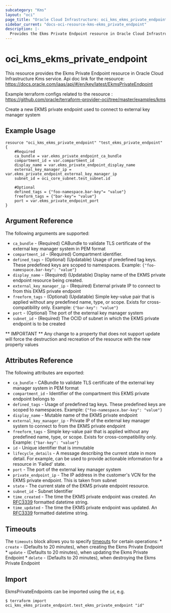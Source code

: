 ```yaml
---
subcategory: "Kms"
layout: "oci"
page_title: "Oracle Cloud Infrastructure: oci_kms_ekms_private_endpoint"
sidebar_current: "docs-oci-resource-kms-ekms_private_endpoint"
description: |-
  Provides the Ekms Private Endpoint resource in Oracle Cloud Infrastructure Kms service
---
```


# oci_kms_ekms_private_endpoint
This resource provides the Ekms Private Endpoint resource in Oracle Cloud Infrastructure Kms service.
Api doc link for the resource: https://docs.oracle.com/iaas/api/#/en/key/latest/EkmsPrivateEndpoint

Example terraform configs related to the resource : https://github.com/oracle/terraform-provider-oci/tree/master/examples/kms

Create a new EKMS private endpoint used to connect to external key manager system

## Example Usage

```hcl
resource "oci_kms_ekms_private_endpoint" "test_ekms_private_endpoint" {
	#Required
	ca_bundle = var.ekms_private_endpoint_ca_bundle
	compartment_id = var.compartment_id
	display_name = var.ekms_private_endpoint_display_name
	external_key_manager_ip = var.ekms_private_endpoint_external_key_manager_ip
	subnet_id = oci_core_subnet.test_subnet.id

	#Optional
	defined_tags = {"foo-namespace.bar-key"= "value"}
	freeform_tags = {"bar-key"= "value"}
	port = var.ekms_private_endpoint_port
}
```

## Argument Reference

The following arguments are supported:

* `ca_bundle` - (Required) CABundle to validate TLS certificate of the external key manager system in PEM format 
* `compartment_id` - (Required) Compartment identifier.
* `defined_tags` - (Optional) (Updatable) Usage of predefined tag keys. These predefined keys are scoped to namespaces. Example: `{"foo-namespace.bar-key": "value"}` 
* `display_name` - (Required) (Updatable) Display name of the EKMS private endpoint resource being created.
* `external_key_manager_ip` - (Required) External private IP to connect to from this EKMS private endpoint 
* `freeform_tags` - (Optional) (Updatable) Simple key-value pair that is applied without any predefined name, type, or scope. Exists for cross-compatibility only. Example: `{"bar-key": "value"}` 
* `port` - (Optional) The port of the external key manager system
* `subnet_id` - (Required) The OCID of subnet in which the EKMS private endpoint is to be created 


** IMPORTANT **
Any change to a property that does not support update will force the destruction and recreation of the resource with the new property values

## Attributes Reference

The following attributes are exported:

* `ca_bundle` - CABundle to validate TLS certificate of the external key manager system in PEM format 
* `compartment_id` - Identifier of the compartment this EKMS private endpoint belongs to
* `defined_tags` - Usage of predefined tag keys. These predefined keys are scoped to namespaces. Example: `{"foo-namespace.bar-key": "value"}` 
* `display_name` - Mutable name of the EKMS private endpoint
* `external_key_manager_ip` - Private IP of the external key manager system to connect to from the EKMS private endpoint 
* `freeform_tags` - Simple key-value pair that is applied without any predefined name, type, or scope. Exists for cross-compatibility only. Example: `{"bar-key": "value"}` 
* `id` - Unique identifier that is immutable
* `lifecycle_details` - A message describing the current state in more detail. For example, can be used to provide actionable information for a resource in 'Failed' state.
* `port` - The port of the external key manager system
* `private_endpoint_ip` - The IP address in the customer's VCN for the EKMS private endpoint. This is taken from subnet
* `state` - The current state of the EKMS private endpoint resource.
* `subnet_id` - Subnet Identifier
* `time_created` - The time the EKMS private endpoint was created. An [RFC3339](https://tools.ietf.org/html/rfc3339) formatted datetime string.
* `time_updated` - The time the EKMS private endpoint was updated. An [RFC3339](https://tools.ietf.org/html/rfc3339) formatted datetime string.

## Timeouts

The `timeouts` block allows you to specify [timeouts](https://registry.terraform.io/providers/oracle/oci/latest/docs/guides/changing_timeouts) for certain operations:
	* `create` - (Defaults to 20 minutes), when creating the Ekms Private Endpoint
	* `update` - (Defaults to 20 minutes), when updating the Ekms Private Endpoint
	* `delete` - (Defaults to 20 minutes), when destroying the Ekms Private Endpoint


## Import

EkmsPrivateEndpoints can be imported using the `id`, e.g.

```
$ terraform import oci_kms_ekms_private_endpoint.test_ekms_private_endpoint "id"
```

